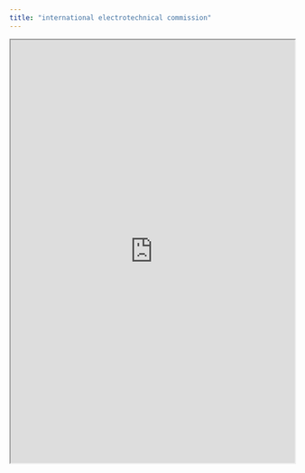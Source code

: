 ```yaml
---
title: "international electrotechnical commission"
---
```



<iframe height="750" width="100%" src="https://ewelton.github.io/ktest/wiki.html#international%20electrotechnical%20commission"></iframe>
